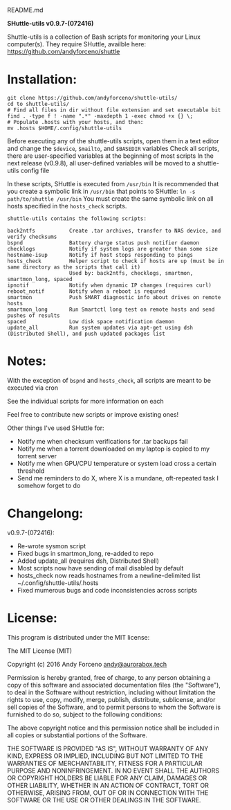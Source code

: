 README.md

**SHuttle-utils v0.9.7-(072416)**

Shuttle-utils is a collection of Bash scripts for monitoring your Linux computer(s). They require SHuttle, availble here: https://github.com/andyforceno/shuttle


# Installation:
    git clone https://github.com/andyforceno/shuttle-utils/
    cd to shuttle-utils/
    # Find all files in dir without file extension and set executable bit
    find . -type f ! -name ".*" -maxdepth 1 -exec chmod +x {} \;
    # Populate .hosts with your hosts, and then:
    mv .hosts $HOME/.config/shuttle-utils
    

Before executing any of the shuttle-utils scripts,
open them in a text editor and change the `$device`, `$mailto`, and `$BASEDIR` variables
Check all scripts, there are user-specified variables at the beginning of most scripts
In the next release (v0.9.8), all user-defined variables will be moved to a shuttle-utils config file 

In these scripts, SHuttle is executed from `/usr/bin`
It is recommended that you create a symbolic link in `/usr/bin` that points to SHuttle:
`ln -s path/to/shuttle /usr/bin`
You must create the same symbolic link on all hosts specified in the `hosts_check` scripts.


``` 
shuttle-utils contains the following scripts:

back2ntfs			Create .tar archives, transfer to NAS device, and verify checksums
bspnd				Battery charge status push notifier daemon
checklogs			Notify if system logs are greater than some size
hostname-isup		Notify if host stops responding to pings
hosts_check			Helper script to check if hosts are up (must be in same directory as the scripts that call it)
					Used by: back2ntfs, checklogs, smartmon, smartmon_long, spaced
ipnotif				Notify when dynamic IP changes (requires curl)
reboot_notif		Notify when a reboot is requred
smartmon			Push SMART diagnostic info about drives on remote hosts
smartmon_long		Run Smartctl long test on remote hosts and send pushes of results
spaced				Low disk space notification daemon
update_all			Run system updates via apt-get using dsh (Distributed Shell), and push updated packages list
```


# Notes:
With the exception of `bspnd` and `hosts_check`, all scripts are meant to be executed via cron

See the individual scripts for more information on each

Feel free to contribute new scripts or improve existing ones!

Other things I've used SHuttle for:
* Notify me when checksum verifications for .tar backups fail
* Notify me when a torrent downloaded on my laptop is copied to my torrent server
* Notify me when GPU/CPU temperature or system load cross a certain threshold 
* Send me reminders to do X, where X is a mundane, oft-repeated task I somehow forget to do


# Changelong:
v0.9.7-(072416):
* Re-wrote sysmon script
* Fixed bugs in smartmon_long, re-added to repo 
* Added update_all (requires dsh, Distributed Shell)
* Most scripts now have sending of mail disabled by default
* hosts_check now reads hostnames from a newline-delimited list ~/.config/shuttle-utils/.hosts
* Fixed mumerous bugs and code inconsistencies across scripts


# License:
This program is distributed under the MIT license:

The MIT License (MIT)

Copyright (c) 2016 Andy Forceno <andy@aurorabox.tech>

Permission is hereby granted, free of charge, to any person obtaining a copy of this software and associated documentation files (the "Software"), to deal in the Software without restriction, including without limitation the rights to use, copy, modify, merge, publish, distribute, sublicense, and/or sell copies of the Software, and to permit persons to whom the Software is furnished to do so, subject to the following conditions:

The above copyright notice and this permission notice shall be included in all copies or substantial portions of the Software.

THE SOFTWARE IS PROVIDED "AS IS", WITHOUT WARRANTY OF ANY KIND, EXPRESS OR IMPLIED, INCLUDING BUT NOT LIMITED TO THE WARRANTIES OF MERCHANTABILITY, FITNESS FOR A PARTICULAR PURPOSE AND NONINFRINGEMENT. IN NO EVENT SHALL THE AUTHORS OR COPYRIGHT HOLDERS BE LIABLE FOR ANY CLAIM, DAMAGES OR OTHER LIABILITY, WHETHER IN AN ACTION OF CONTRACT, TORT OR OTHERWISE, ARISING FROM, OUT OF OR IN CONNECTION WITH THE SOFTWARE OR THE USE OR OTHER DEALINGS IN THE SOFTWARE.
